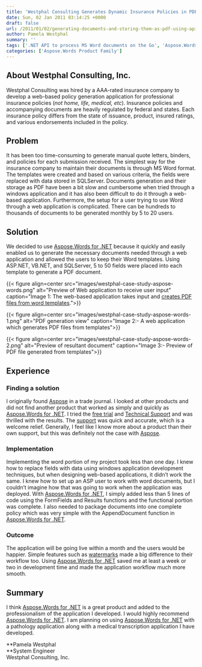 ```yaml
---
title: 'Westphal Consulting Generates Dynamic Insurance Policies in PDF format using Aspose APIs'
date: Sun, 02 Jan 2011 03:14:25 +0000
draft: false
url: /2011/01/02/generating-documents-and-storing-them-as-pdf-using-apis/
author: Pamela Westphal
summary: ''
tags: ['.NET API to process MS Word documents on the Go', 'Aspose.Words', 'Dynamically Fill fields inside MS Word documetns', 'Dynamically generate MS Word documents', 'Dynamically process MS Word document', 'Mail Merge feature in MS Word documents', 'Programatically fill data inside Word template', 'Render MS Word files to PDF format', 'Success Stories']
categories: ['Aspose.Words Product Family']
---
```


## About Westphal Consulting, Inc.

Westphal Consulting was hired by a AAA-rated insurance company to develop a web-based policy generation application for professional insurance policies (_not home, life, medical, etc_). Insurance policies and accompanying documents are heavily regulated by federal and states. Each insurance policy differs from the state of issuance, product, insured ratings, and various endorsements included in the policy.

## Problem

It has been too time-consuming to generate manual quote letters, binders, and policies for each submission received. The simplest way for the insurance company to maintain their documents is through MS Word format. The templates were created and based on various criteria, the fields were replaced with data stored in SQLServer. Documents generation and their storage as PDF have been a bit slow and cumbersome when tried through a windows application and it has also been difficult to do it through a web-based application. Furthermore, the setup for a user trying to use Word through a web application is complicated. There can be hundreds to thousands of documents to be generated monthly by 5 to 20 users.

## Solution

We decided to use [Aspose.Words for .NET][1] because it quickly and easily enabled us to generate the necessary documents needed through a web application and allowed the users to keep their Word templates. Using ASP.NET, VB.NET, and SQLServer, 5 to 50 fields were placed into each template to generate a PDF document.



{{< figure align=center src="images/westphal-case-study-aspose-words.png" alt="Preview of Web application to receive user input" caption="Image 1: The web-based application takes input and [creates PDF files from word templates](https://docs.aspose.com/display/wordsnet/Converting+a+Word+document+to+PDF).">}}




{{< figure align=center src="images/westphal-case-study-aspose-words-1.png" alt="PDF generation view" caption="Image 2:- A web application which generates PDF files from templates">}}




{{< figure align=center src="images/westphal-case-study-aspose-words-2.png" alt="Preview of resultant document" caption="Image 3:- Preview of PDF file generated from templates">}}


## Experience

### **Finding a solution**

I originally found [Aspose][2] in a trade journal. I looked at other products and did not find another product that worked as simply and quickly as [Aspose.Words for .NET][3]. I tried the [free trial][4] and [Technical Support][5] and was thrilled with the results. The [support][6] was quick and accurate, which is a welcome relief. Generally, I feel like I know more about a product than their own support, but this was definitely not the case with [Aspose][7].

### **Implementation**

Implementing the word portion of my project took less than one day. I knew how to replace fields with data using windows application development techniques, but when designing web-based applications, it didn’t work the same. I knew how to set up an ASP user to work with word documents, but I couldn’t imagine how that was going to work when the application was deployed. With [Aspose.Words for .NET][8], I simply added less than 5 lines of code using the FormFields and Results functions and the functional portion was complete. I also needed to package documents into one complete policy which was very simple with the AppendDocument function in [Aspose.Words for .NET][9].

### **Outcome**

The application will be going live within a month and the users would be happier. Simple features such as [watermarks][10] made a big difference to their workflow too. Using [Aspose.Words for .NET][11] saved me at least a week or two in development time and made the application workflow much more smooth.

## Summary

I think [Aspose.Words for .NET][12] is a great product and added to the professionalism of the application I developed. I would highly recommend [Aspose.Words for .NET][13]. I am planning on using [Aspose.Words for .NET][14] with a pathology application along with a medical transcription application I have developed.

**Pamela Westphal  
**System Engineer  
Westphal Consulting, Inc.




[1]: https://products.aspose.com/words/net
[2]: https://www.aspose.com/
[3]: https://products.aspose.com/words/net
[4]: https://downloads.aspose.com/words/net
[5]: https://forum.aspose.com/c/words
[6]: https://forum.aspose.com/c/words
[7]: https://www.aspose.com/
[8]: https://products.aspose.com/words/net
[9]: https://products.aspose.com/words/net
[10]: https://docs.aspose.com/display/wordsnet/Working+with+Watermark
[11]: https://products.aspose.com/words/net
[12]: https://products.aspose.com/words/net
[13]: https://products.aspose.com/words/net
[14]: https://products.aspose.com/words/net




